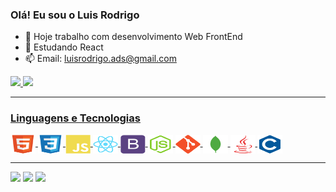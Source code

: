 ### Olá! Eu sou o Luis Rodrigo

- 🔭 Hoje trabalho com desenvolvimento Web FrontEnd
- 🌱 Estudando React
- 📫 Email: luisrodrigo.ads@gmail.com

 <div>
  <a href="https://github.com/luisrodrigoads">
  <img height="180em" src="https://github-readme-stats.vercel.app/api?username=luisrodrigoads&show_icons=true&theme=dark&include_all_commits=true&count_private=true"/>
  <img height="180em" src="https://github-readme-stats.vercel.app/api/top-langs/?username=luisrodrigoads&layout=compact&langs_count=7&theme=dark"/>
</div>
  
<hr>
  <h3>Linguagens e Tecnologias </h3>
 <div style="display: inline_block">

   <img align="center" alt="Luis-HTML" height="30" width="40" src="https://raw.githubusercontent.com/devicons/devicon/master/icons/html5/html5-original.svg"/>
  <img align="center" alt="Luis-CSS" height="30" width="40" src="https://raw.githubusercontent.com/devicons/devicon/master/icons/css3/css3-original.svg"/>
  <img align="center" alt="Luis-Js" height="30" width="40" src="https://raw.githubusercontent.com/devicons/devicon/master/icons/javascript/javascript-plain.svg"/>
  <img align="center" alt="Luis-React" height="30" width="40" src="https://raw.githubusercontent.com/devicons/devicon/master/icons/react/react-original.svg"/>
  <img align="center" alt="Luis-Bootstrap" height="30" width="40" src="https://raw.githubusercontent.com/devicons/devicon/master/icons/bootstrap/bootstrap-plain.svg"/>
  <img align="center" alt="Luis-nodejs" height="30" width="40" src="https://raw.githubusercontent.com/devicons/devicon/master/icons/nodejs/nodejs-plain.svg"/>
  <img align="center" alt="Luis-git" height="30" width="40" src="https://raw.githubusercontent.com/devicons/devicon/master/icons/git/git-plain.svg"/>
<img align="center" alt="Luis-mongodb" height="30" width="40" src="https://raw.githubusercontent.com/devicons/devicon/master/icons/mongodb/mongodb-plain.svg">
    <img align="center" alt="Luis-java" height="30" width="40" src="https://raw.githubusercontent.com/devicons/devicon/master/icons/java/java-plain.svg">
   <img align="center" alt="Luis-C" height="30" width="40" src="https://raw.githubusercontent.com/devicons/devicon/master/icons/c/c-plain.svg">
</div>

 <hr>
 
<div> 

  <a href="https://www.instagram.com/luis_rodrigo1409/" target="_blank"><img src="https://img.shields.io/badge/-Instagram-%23E4405F?style=for-the-badge&logo=instagram&logoColor=white" target="_blank"></a>
  <a href = "mailto:luisrodrigo.ads@gmail.com"><img src="https://img.shields.io/badge/-Gmail-%23333?style=for-the-badge&logo=gmail&logoColor=white" target="_blank"></a>
  <a href="https://www.linkedin.com/in/luis-rodrigo-pereira-cardoso-b5579814b/" target="_blank"><img src="https://img.shields.io/badge/-LinkedIn-%230077B5?style=for-the-badge&logo=linkedin&logoColor=white" target="_blank"></a> 
 
</div> 
